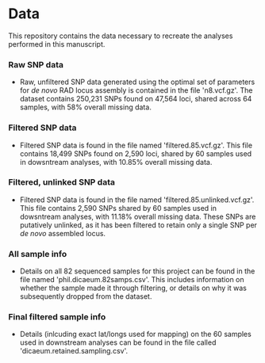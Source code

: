 # Data

This repository contains the data necessary to recreate the analyses performed in this manuscript.

### Raw SNP data
* Raw, unfiltered SNP data generated using the optimal set of parameters for *de novo* RAD locus assembly is contained in the file 'n8.vcf.gz'. The dataset contains 250,231 SNPs found on 47,564 loci, shared across 64 samples, with 58% overall missing data.

### Filtered SNP data
* Filtered SNP data is found in the file named 'filtered.85.vcf.gz'. This file contains 18,499 SNPs found on 2,590 loci, shared by 60 samples used in dowsntream analyses, with 10.85% overall missing data.

### Filtered, unlinked SNP data
* Filtered SNP data is found in the file named 'filtered.85.unlinked.vcf.gz'. This file contains 2,590 SNPs shared by 60 samples used in dowsntream analyses, with 11.18% overall missing data. These SNPs are putatively unlinked, as it has been filtered to retain only a single SNP per *de novo* assembled locus.

### All sample info
* Details on all 82 sequenced samples for this project can be found in the file named 'phil.dicaeum.82samps.csv'. This includes information on whether the sample made it through filtering, or details on why it was subsequently dropped from the dataset.

### Final filtered sample info
* Details (inlcuding exact lat/longs used for mapping) on the 60 samples used in downstream analyses can be found in the file called 'dicaeum.retained.sampling.csv'.
